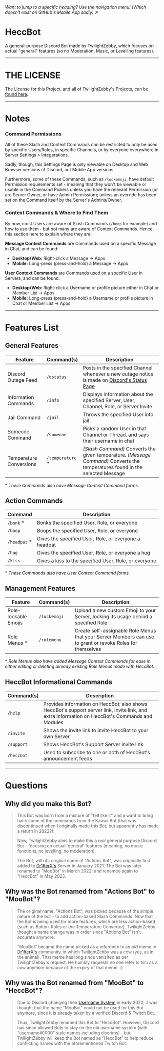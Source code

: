 *Want to jump to a specific heading? Use the navigation menu! (Which doesn't exist on GitHub's Mobile App sadly)* ↗

# HeccBot

A general-purpose Discord Bot made by TwilightZebby, which focuses on actual "general" features (so no Moderation, Music, or Levelling features).

---

# THE LICENSE
The License for this Project, and all of TwilightZebby's Projects, can be [found here](https://github.com/TwilightZebby/license/blob/main/license.md).

---

# Notes
### Command Permissions
All of these Slash and Context Commands can be restricted to only be used by specific Users/Roles, in specific Channels, or by everyone everywhere in Server Settings > Integerations.

Sadly, though, this Settings Page is only viewable on Desktop and Web Browser versions of Discord, not Mobile App versions.

Furthermore, some of these Commands, such as `/lockemoji`, have default Permission requirements set - meaning that they won't be viewable or usable in the Command Pickers unless you have the relevant Permission (or are Server Owner, or have Admin Permission); unless an override has been set on the Command itself by the Server's Admins/Owner.

### Context Commands & Where to Find Them
By now, most Users are aware of Slash Commands (`/boop` for example) and how to use them - but not many are aware of Context Commands. Hence, this section here to explain where they are!

__Message Context Commands__ are Commands used on a specific Message in Chat, and can be found:
- **Desktop/Web:** Right-click a Message -> Apps
- **Mobile:** Long-press (press-and-hold) a Message -> Apps

__User Context Commands__ are Commands used on a specific User in Servers, and can be found:
- **Desktop/Web:** Right-click a Username or profile picture either in Chat or Member List -> Apps
- **Mobile:** Long-press (press-and-hold) a Username or profile picture in Chat or Member List -> Apps

---

# Features List

## General Features
| Feature | Command(s) | Description |
|---------|------------|-------------|
| Discord Outage Feed | `/dstatus` | Posts in the specified Channel whenever a new outage notice is made on [Discord's Status Page](https://discordstatus.com) |
| Information Commands | `/info` | Displays information about the specified Server, User, Channel, Role, or Server Invite |
| Jail Command | `/jail` | Throws the specified User into jail |
| Someone Command | `/someone` | Picks a random User in that Channel or Thread, and says their username in chat |
| Temperature Conversions | `/temperature` \* | *(Slash Command)* Converts the given temperature. *(Message Command)* Converts the temperatures found in the selected Message |

\* *These Commands also have Message Context Command forms.*

## Action Commands
| Command | Description |
|------------|-------------|
| `/bonk` \* | Bonks the specified User, Role, or everyone |
| `/boop` | Boops the specified User, Role, or everyone |
| `/headpat` \* | Gives the specified User, Role, or everyone a headpat |
| `/hug` | Gives the specified User, Role, or everyone a hug |
| `/kiss` | Gives a kiss to the specified User, Role, or everyone |

\* *These Commands also have User Context Command forms.*

## Management Features
| Feature | Command(s) | Description |
|---------|------------|-------------|
| Role-lockable Emojis | `/lockemoji` | Upload a new custom Emoji to your Server, locking its usage behind a specified Role |
| Role Menus \* | `/rolemenu` | Create self-assignable Role Menus that your Server Members can use to grant or revoke Roles for themselves |

\* *Role Menus also have added Message Context Commands for ease in either editing or deleting already existing Role Menus made with HeccBot.*

## HeccBot Informational Commands
| Command(s) | Description |
|------------|-------------|
| `/help` | Provides information on HeccBot; also shows HeccBot's support server link, invite link, and extra information on HeccBot's Commands and Modules |
| `/invite` | Shows the invite link to invite HeccBot to your own Server |
| `/support` | Shows HeccBot's Support Server invite link |
| `/heccbot` | Used to subscribe to one or both of HeccBot's announcement feeds |

---

# Questions
## Why did you make this Bot?
> This Bot was born from a mixture of "felt like it" and a want to bring back some of the commands from the Kawaii Bot (that was discontinued when I originally made this Bot, but apparently has made a return in 2022?).
> 
> Now, TwilightZebby aims to make this a *real* general purpose Discord Bot - focusing on actual 'general' features (meaning, no music functions, no levelling, no moderation).
> 
> The Bot, with its original name of "Actions Bot", was originally first added to [Dr1fterX's](https://www.twitch.tv/Dr1fterX) Server in January 2021. The Bot was later renamed to "MooBot" in March 2022; and renamed again to "HeccBot" in May 2023.

## Why was the Bot renamed from "Actions Bot" to "MooBot"?
> The original name, "Actions Bot", was picked because of the simple nature of the bot - to add action-based Slash Commands.
> Now that the Bot is being used for more features, which are less action-based (such as Button-Roles or the Temperature Convertor), TwilightZebby thought a name change was in order since "Actions Bot" isn't accurate anymore.
>
> "MooBot" became the name picked as a reference to an *old* meme in [Dr1fterX's](https://www.twitch.tv/Dr1fterX) community, in which TwilightZebby was a cow (yes, as in the animal).
> That meme has long since vanished as per TwilightZebby's request. He humbly requests no one refer to him as a cow anymore because of the expiry of that meme. :)

## Why was the Bot renamed from "MooBot" to "HeccBot"?
> Due to Discord changing their [Username System](https://dis.gd/usernames) in early 2023, it was thought that the name "MooBot" could not be used for this Bot anymore, since it is already taken by a verified Discord & Twitch Bot.
> 
> Thus, TwilightZebby renamed this Bot to "HeccBot". However, Discord has since allowed Bots to stay on the old username system (with "username#0000" style names including discrims) - but TwilightZebby will keep the Bot named as "HeccBot" to help reduce conflicting names with the aforementioned Twitch Bot.
